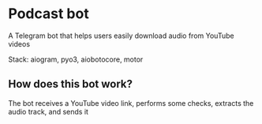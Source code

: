 # Podcast bot
A Telegram bot that helps users easily download audio from YouTube videos

Stack: aiogram, pyo3, aiobotocore, motor

## How does this bot work?
The bot receives a YouTube video link, performs some checks, extracts the audio track, and sends it
